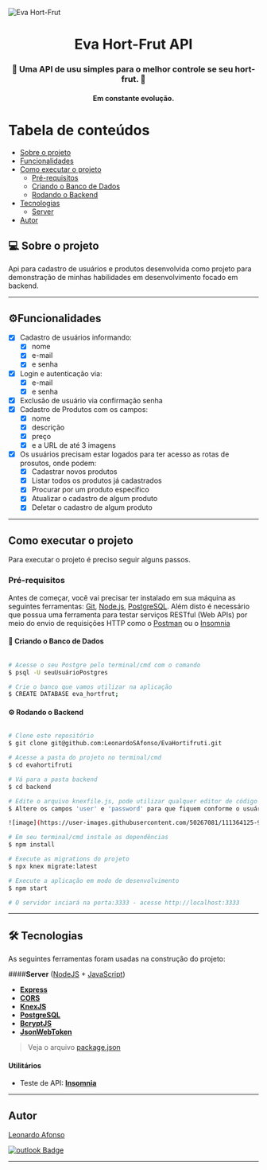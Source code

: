 ![Eva Hort-Frut](https://user-images.githubusercontent.com/50267081/111349282-c29cc080-865f-11eb-92fd-598380748420.png)

<h1 align="center">
     Eva Hort-Frut API
</h1>

<h3 align="center">
    🍎 Uma API de usu simples para o melhor controle se seu hort-frut. 🐍
</h3>

<h4 align="center">
	Em constante evolução.
</h4>

Tabela de conteúdos
=================
<!--ts-->
   * [Sobre o projeto](#-sobre-o-projeto)
   * [Funcionalidades](#-funcionalidades)
   * [Como executar o projeto](#-como-executar-o-projeto)
     * [Pré-requisitos](#pré-requisitos)
     * [Criando o Banco de Dados](#user-content--criando-o-banco-de-dados)
     * [Rodando o Backend](#user-content--rodando-o-backend)
   * [Tecnologias](#-tecnologias)
     * [Server](#user-content-server--nodejs----typescript)
   * [Autor](#-autor)
<!--te-->


## 💻 Sobre o projeto

Api para cadastro de usuários e produtos desenvolvida como projeto para demonstração de minhas habilidades em desenvolvimento focado em backend.

---

## ⚙️Funcionalidades

- [x] Cadastro de usuários informando:
  - [x] nome
  - [x] e-mail
  - [x] e senha
- [x] Login e autenticação via: 
  - [x] e-mail
  - [x] e senha
- [x] Exclusão de usuário via confirmação senha
- [x] Cadastro de Produtos com os campos:
  - [x] nome
  - [x] descrição
  - [x] preço
  - [x] e a URL de até 3 imagens
- [x] Os usuários precisam estar logados para ter acesso as rotas de prosutos, onde podem:
  - [x] Cadastrar novos produtos
  - [x] Listar todos os produtos já cadastrados
  - [x] Procurar por um produto especifico
  - [x] Atualizar o cadastro de algum produto
  - [x] Deletar o cadastro de algum produto

---

## Como executar o projeto

Para executar o projeto é preciso seguir alguns passos.

### Pré-requisitos

Antes de começar, você vai precisar ter instalado em sua máquina as seguintes ferramentas:
[Git](https://git-scm.com), [Node.js](https://nodejs.org/en/), [PostgreSQL](https://www.postgresql.org/download/). 
Além disto é necessário que possua uma ferramenta para testar serviços RESTful (Web APIs) por meio do envio de requisições HTTP como o [Postman](https://www.postman.com/downloads/) ou o [Insomnia](https://insomnia.rest/download)

#### 🎲 Criando o Banco de Dados

```bash

# Acesse o seu Postgre pelo terminal/cmd com o comando
$ psql -U seuUsuárioPostgres

# Crie o banco que vamos utilizar na aplicação
$ CREATE DATABASE eva_hortfrut; 

```

#### ⚙️ Rodando o Backend

```bash

# Clone este repositório
$ git clone git@github.com:LeonardoSAfonso/EvaHortifruti.git

# Acesse a pasta do projeto no terminal/cmd
$ cd evahortifruti

# Vá para a pasta backend
$ cd backend

# Edite o arquivo knexfile.js, pode utilizar qualquer editor de código ou ainda utilizar o bloco de notas.
$ Altere os campos 'user' e 'password' para que fiquem conforme o usuário e senha configurados em seu Postgre

![image](https://user-images.githubusercontent.com/50267081/111364125-9be68600-866f-11eb-8c9e-daf79d22857d.png)

# Em seu terminal/cmd instale as dependências
$ npm install

# Execute as migrations do projeto
$ npx knex migrate:latest

# Execute a aplicação em modo de desenvolvimento
$ npm start

# O servidor inciará na porta:3333 - acesse http://localhost:3333
```

---

## 🛠 Tecnologias

As seguintes ferramentas foram usadas na construção do projeto:

####**Server**  ([NodeJS](https://nodejs.org/en/)  +  [JavaScript](https://www.javascript.com/))

-   **[Express](https://expressjs.com/)**
-   **[CORS](https://expressjs.com/en/resources/middleware/cors.html)**
-   **[KnexJS](http://knexjs.org/)**
-   **[PostgreSQL](https://www.postgresql.org/download/)**
-   **[BcryptJS](https://github.com/shaneGirish/bcrypt-nodejs)**
-   **[JsonWebToken](https://github.com/auth0/node-jsonwebtoken)**


> Veja o arquivo  [package.json](https://github.com/LeonardoSAfonso/EvaHortifruti/blob/main/backend/package.json)

#### **Utilitários**

-   Teste de API:  **[Insomnia](https://insomnia.rest/)**

---

## Autor

[Leonardo Afonso](https://github.com/LeonardoSAfonso)
 
[![outlook Badge](https://img.shields.io/badge/-leonardo.s_afonso@hotmail.com-c14438?style=flat-square&logo=Gmail&logoColor=white&link=mailto:leonardo.s_afonso@hotimail.com)](mailto:leonardo.s_afonso@hotimail.com)

---

